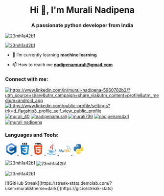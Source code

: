 <h1 align="center">Hi 👋, I'm Murali Nadipena</h1>
<h3 align="center">A passionate python developer from India</h3>

<p align="left"> <img src="https://komarev.com/ghpvc/?username=23mh1a42b1&label=Profile%20views&color=0e75b6&style=flat" alt="23mh1a42b1" /> </p>

<p align="left"> <a href="https://github.com/ryo-ma/github-profile-trophy"><img src="https://github-profile-trophy.vercel.app/?username=23mh1a42b1" alt="23mh1a42b1" /></a> </p>

- 🌱 I’m currently learning **machine learning**
  
- 📫 How to reach me **nadipenamurali@gmail.com**

<h3 align="left">Connect with me:</h3>
<p align="left">
<a href="https://linkedin.com/in/https://www.linkedin.com/in/murali-nadipena-5960782b2/?utm_source=share&utm_campaign=share_via&utm_content=profile&utm_medium=android_app" target="blank"><img align="center" src="https://raw.githubusercontent.com/rahuldkjain/github-profile-readme-generator/master/src/images/icons/Social/linked-in-alt.svg" alt="https://www.linkedin.com/in/murali-nadipena-5960782b2/?utm_source=share&utm_campaign=share_via&utm_content=profile&utm_medium=android_app" height="30" width="40" /></a>
<a href="https://instagram.com/https://www.linkedin.com/public-profile/settings?trk=d_flagship3_profile_self_view_public_profile" target="blank"><img align="center" src="https://raw.githubusercontent.com/rahuldkjain/github-profile-readme-generator/master/src/images/icons/Social/instagram.svg" alt="https://www.linkedin.com/public-profile/settings?trk=d_flagship3_profile_self_view_public_profile" height="30" width="40" /></a>
<a href="https://www.codechef.com/users/murali_40" target="blank"><img align="center" src="https://cdn.jsdelivr.net/npm/simple-icons@3.1.0/icons/codechef.svg" alt="murali_40" height="30" width="40" /></a>
<a href="https://www.hackerrank.com/nadipenamurali" target="blank"><img align="center" src="https://raw.githubusercontent.com/rahuldkjain/github-profile-readme-generator/master/src/images/icons/Social/hackerrank.svg" alt="nadipenamurali" height="30" width="40" /></a>
<a href="https://www.leetcode.com/murali736" target="blank"><img align="center" src="https://raw.githubusercontent.com/rahuldkjain/github-profile-readme-generator/master/src/images/icons/Social/leet-code.svg" alt="murali736" height="30" width="40" /></a>
<a href="https://auth.geeksforgeeks.org/user/nadipenam4xrl" target="blank"><img align="center" src="https://raw.githubusercontent.com/rahuldkjain/github-profile-readme-generator/master/src/images/icons/Social/geeks-for-geeks.svg" alt="nadipenam4xrl" height="30" width="40" /></a>
<a href="https://discord.gg/muralinadipena" target="blank"><img align="center" src="https://raw.githubusercontent.com/rahuldkjain/github-profile-readme-generator/master/src/images/icons/Social/discord.svg" alt="murali nadipena" height="30" width="40" /></a>
</p>

<h3 align="left">Languages and Tools:</h3>
<p align="left"> <a href="https://www.cprogramming.com/" target="_blank" rel="noreferrer"> <img src="https://raw.githubusercontent.com/devicons/devicon/master/icons/c/c-original.svg" alt="c" width="40" height="40"/> </a> <a href="https://www.w3schools.com/css/" target="_blank" rel="noreferrer"> <img src="https://raw.githubusercontent.com/devicons/devicon/master/icons/css3/css3-original-wordmark.svg" alt="css3" width="40" height="40"/> </a> <a href="https://www.w3.org/html/" target="_blank" rel="noreferrer"> <img src="https://raw.githubusercontent.com/devicons/devicon/master/icons/html5/html5-original-wordmark.svg" alt="html5" width="40" height="40"/> </a> <a href="https://www.java.com" target="_blank" rel="noreferrer"> <img src="https://raw.githubusercontent.com/devicons/devicon/master/icons/java/java-original.svg" alt="java" width="40" height="40"/> </a> <a href="https://www.mysql.com/" target="_blank" rel="noreferrer"> <img src="https://raw.githubusercontent.com/devicons/devicon/master/icons/mysql/mysql-original-wordmark.svg" alt="mysql" width="40" height="40"/> </a> <a href="https://www.python.org" target="_blank" rel="noreferrer"> <img src="https://raw.githubusercontent.com/devicons/devicon/master/icons/python/python-original.svg" alt="python" width="40" height="40"/> </a> </p>

<p><img align="left" src="https://github-readme-stats.vercel.app/api/top-langs?username=23mh1a42b1&show_icons=true&locale=en&layout=compact" alt="23mh1a42b1" /></p>

<p>&nbsp;<img align="center" src="https://github-readme-stats.vercel.app/api?username=23mh1a42b1&show_icons=true&locale=en" alt="23mh1a42b1" /></p>

<p><img align="center" src="https://github-readme-streak-stats.herokuapp.com/?user=23mh1a42b1&" alt="23mh1a42b1" /></p>
[![GitHub Streak](https://streak-stats.demolab.com/?user=murali&theme=dark)](https://git.io/streak-stats)

